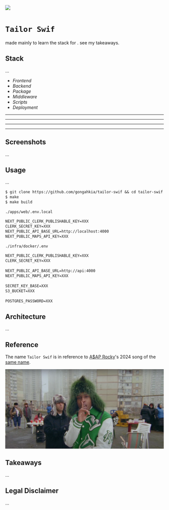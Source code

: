 [![](https://img.shields.io/badge/tailor_swif_1.0.0-passing-green)](https://github.com/gongahkia/tailor-swif/releases/tag/1.0.0) 

# `Tailor Swif`

made mainly to learn the stack for . see my takeaways.

## Stack

...

* *Frontend*
* *Backend*
* *Package*
* *Middleware*
* *Scripts*
* *Deployment*
* **
* **
* **
* **

## Screenshots

...

## Usage

...

```console
$ git clone https://github.com/gongahkia/tailor-swif && cd tailor-swif
$ make
$ make build
```

`./apps/web/.env.local`

```env
NEXT_PUBLIC_CLERK_PUBLISHABLE_KEY=XXX
CLERK_SECRET_KEY=XXX
NEXT_PUBLIC_API_BASE_URL=http://localhost:4000
NEXT_PUBLIC_MAPS_API_KEY=XXX
```

`./infra/docker/.env`

```env
NEXT_PUBLIC_CLERK_PUBLISHABLE_KEY=XXX
CLERK_SECRET_KEY=XXX

NEXT_PUBLIC_API_BASE_URL=http://api:4000
NEXT_PUBLIC_MAPS_API_KEY=XXX

SECRET_KEY_BASE=XXX
S3_BUCKET=XXX

POSTGRES_PASSWORD=XXX
```

## Architecture

...

## Reference

The name `Tailor Swif` is in reference to [A$AP Rocky](https://en.wikipedia.org/wiki/ASAP_Rocky)'s 2024 song of the [same name](https://youtu.be/5URefVYaJrA?feature=shared).

![](./asset/logo/tailor-swif.png)

## Takeaways

...

## Legal Disclaimer

...